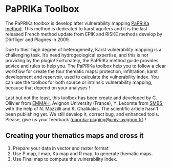 # PaPRIKa Toolbox
The PaPRIKa toolbox is develop after vulnerability mapping [PaPRIKa method](http://infoterre.brgm.fr/rapports/RP-57527-FR.pdf). This method is dedicated to karst aquifers and it is the last released French method update from EPIK and RISKE methods develop by Dörfliger and Plagnes in 2009.

Due to their high degree of heterogeneity, Karst vulnerability mapping is a challenging task. It’s need hydrogeological expertise, and this is not providing by the plugin! Fortunately, the PaPRIKa method guide provides advice and rules to help you. The PaPRIKa toolbox help you to follow a clear workflow for create the four thematic maps: protection, infiltration, karst development and reservoir, used to calculate the vulnerability index. You can use the toolbox for both source or intrinsic vulnerability mapping, because that depend on your analyses !

Last but not the least, this toolbox has been create and developed by C. Ollivier from [EMMAH]( https://www6.paca.inra.fr/emmah_eng/), Avignon University (France), Y. Lecomte from [SMBS](http://www.lasorgue.com/), with the help of N. Mazzilli and K. Chalikakis. The scientific article hasn't been publishing yet. We still develop it, correct bug, and enhanced tools. Please, give us your feedback (paprika-pluging@univ-avignon.fr) !

## Creating your thematics maps and cross it
1. Prepare your data in vector and raster format
2. Use P map, I map, Ka map and R map, to generate thematic maps.
3. Use Final map to compute the vulnerability index.
